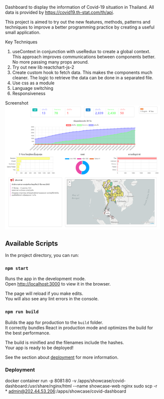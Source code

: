 Dashboard to display the information of Covid-19 situation in Thailand.
All data is provided by https://covid19.th-stat.com/th/api.

This project is aimed to try out the new features, methods, patterns and techniques to improve a better programming practice by creating a useful small application.

Key Techniques
1. useContext in conjunction with useRedux to create a global context. This approach improves communications between components better. No more passing many props around.
2. Try out new lib reactchart-js-2
3. Create custom hook to fetch data. This makes the components much cleaner. The logic to retrieve the data can be done in a separated file.
4. Use css as a module
5. Language switching
6. Responsiveness

Screenshot
![Example](https://github.com/vokmon/covid-tracker/blob/master/dashboard.png?raw=true)

## Available Scripts

In the project directory, you can run:

### `npm start`

Runs the app in the development mode.<br />
Open [http://localhost:3000](http://localhost:3000) to view it in the browser.

The page will reload if you make edits.<br />
You will also see any lint errors in the console.


### `npm run build`

Builds the app for production to the `build` folder.<br />
It correctly bundles React in production mode and optimizes the build for the best performance.

The build is minified and the filenames include the hashes.<br />
Your app is ready to be deployed!

See the section about [deployment](https://facebook.github.io/create-react-app/docs/deployment) for more information.


### Deployment
docker container run -p 8081:80 -v /apps/showcase/covid-dashboard:/usr/share/nginx/html --name showcase-web nginx
sudo scp -r * admin@202.44.53.206:/apps/showcase/covid-dashboard